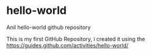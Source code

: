 # hello-world
Anil hello-world github repository

This is my first GitHub Repository, i created it using the https://guides.github.com/activities/hello-world/
